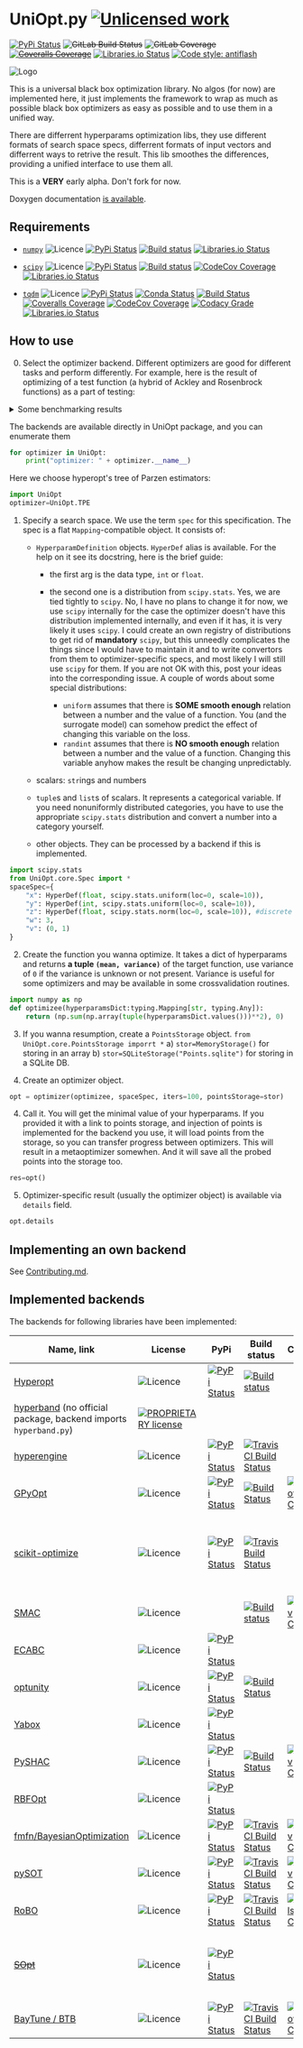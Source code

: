 UniOpt.py [![Unlicensed work](https://raw.githubusercontent.com/unlicense/unlicense.org/master/static/favicon.png)](https://unlicense.org/)
=========
[![PyPi Status](https://img.shields.io/pypi/v/UniOpt.svg)](https://pypi.org/project/UniOpt)
~~![GitLab Build Status](https://gitlab.com/KOLANICH/UniOpt.py/badges/master/pipeline.svg)~~
~~![GitLab Coverage](https://gitlab.com/KOLANICH/UniOpt.py/badges/master/coverage.svg)~~
~~[![Coveralls Coverage](https://img.shields.io/coveralls/KOLANICH/UniOpt.py.svg)](https://coveralls.io/r/KOLANICH/UniOpt.py)~~
[![Libraries.io Status](https://img.shields.io/librariesio/github/KOLANICH/UniOpt.py.svg)](https://libraries.io/github/KOLANICH/UniOpt.py)
[![Code style: antiflash](https://img.shields.io/badge/code%20style-antiflash-FFF.svg)](https://codeberg.org/KOLANICH-tools/antiflash.py)

![Logo](https://gitlab.com/uploads/-/system/project/avatar/8079746/logo1536.jpg?width=40)

This is a universal black box optimization library. No algos (for now) are implemented here, it just implements the framework to wrap as much as possible black box optimizers as easy as possible and to use them in a unified way.

There are differrent hyperparams optimization libs, they use different formats of search space specs, differrent formats of input vectors and differrent ways to retrive the result. This lib smoothes the differences, providing a unified interface to use them all.

This is a **VERY** early alpha. Don't fork for now.

Doxygen documentation [is available](https://kolanich.gitlab.io/UniOpt.py/).

Requirements
------------
* [`numpy`](https://github.com/numpy/numpy) ![Licence](https://img.shields.io/github/license/numpy/numpy.svg) [![PyPi Status](https://img.shields.io/pypi/v/numpy.svg)](https://pypi.org/project/numpy) [![Build status](https://github.com/numpy/numpy/actions/workflows/linux.yml/badge.svg?branch=main)](https://github.com/numpy/numpy/actions/workflows/linux.yml) [![Libraries.io Status](https://img.shields.io/librariesio/github/numpy/numpy.svg)](https://libraries.io/github/numpy/numpy)

* [`scipy`](https://github.com/scipy/scipy) ![Licence](https://img.shields.io/github/license/scipy/scipy.svg) [![PyPi Status](https://img.shields.io/pypi/v/scipy.svg)](https://pypi.org/project/scipy) [![Build status](https://github.com/scipy/scipy/actions/workflows/linux.yml/badge.svg?branch=main)](https://github.com/scipy/scipy/actions/workflows/linux.yml) [![CodeCov Coverage](https://codecov.io/github/scipy/scipy/coverage.svg?branch=master)](https://codecov.io/github/scipy/scipy/) [![Libraries.io Status](https://img.shields.io/librariesio/github/scipy/scipy.svg)](https://libraries.io/github/scipy/scipy)

* [`tqdm`](https://github.com/tqdm/tqdm) ![Licence](https://img.shields.io/github/license/tqdm/tqdm.svg) [![PyPi Status](https://img.shields.io/pypi/v/tqdm.svg)](https://pypi.org/project/tqdm) [![Conda Status](https://anaconda.org/conda-forge/tqdm/badges/version.svg)](https://anaconda.org/conda-forge/tqdm) [![Build Status](https://img.shields.io/github/actions/workflow/status/tqdm/tqdm/test.yml?branch=master&label=tqdm&logo=GitHub)](https://github.com/tqdm/tqdm/actions/workflows/test.yml) [![Coveralls Coverage](https://img.shields.io/coveralls/tqdm/tqdm.svg)](https://coveralls.io/r/tqdm/tqdm) [![CodeCov Coverage](https://codecov.io/github/tqdm/tqdm/coverage.svg?branch=master)](https://codecov.io/github/tqdm/tqdm/) [![Codacy Grade](https://api.codacy.com/project/badge/Grade/3f965571598f44549c7818f29cdcf177)](https://www.codacy.com/app/tqdm/tqdm) [![Libraries.io Status](https://img.shields.io/librariesio/github/tqdm/tqdm.svg)](https://libraries.io/github/tqdm/tqdm)


How to use
----------
0. Select the optimizer backend. Different optimizers are good for different tasks and perform differently. For example, here is the result of optimizing of a test function (a hybrid of Ackley and Rosenbrock functions) as a part of testing:

<details>
<summary>Some benchmarking results</summary>

```python
#20 iters
OrderedDict([
	('MSRSM', ({'x': 3.0754612427874017e-12, 'y': 0}, (1.5205614545266144e-11, 0))),
	('Gutmann', ({'x': 4.495684760769583e-12, 'y': 0}, (2.2224444506946384e-11, 0))),
	('Yabox', ({'x': 0.04484077552690313, 'y': 0}, (0.25594782347174183, 0))),
	('TPE', ({'x': 1.2634392486190837, 'y': 2}, (4.106711553239084, 0))),
	('SKOptForest', ({'x': 2.001450714269141, 'y': 4}, (4.126995218051379, 0))),
	('PySHAC', ({'x': 1.1365327253605517, 'y': 2}, (4.142106739265552, 0))),
	('SKOptGBTree', ({'x': 1.0640782399499173, 'y': 0}, (4.6970480117446005, 0))),
	('Random', ({'x': 2.052104278286049, 'y': 5}, (4.789943923600834, 0))),
	('SKOptBayesian', ({'x': 2.0077415609175713, 'y': 3}, (4.9722440013656195, 0))),
	('GPyOptOptimizer', ({'x': 2.0268674793934447, 'y': 3}, (5.091945147326221, 0))),
	('HyperEnginePortfolio', ({'x': 2.2640333910943444, 'y': 6}, (5.909097060500178, 0))),
	('Bayessian', ({'x': 3.840114588120504, 'y': 13}, (7.910311893451979, 0))),
	('BeeColony', ({'x': 2.1060132176055504, 'y': 0}, (8.303401897709731, 0))),
	('Hyperband', ({'x': 1.0953442448796036, 'y': -7}, (10.21592133952341, 0))),
	('HyperEngineBayessian', ({'x': 0.035178716905066576, 'y': -13}, (11.73027303604122, 0))),
	('NelderMead', ({'x': 5.5546875, 'y': -4}, (16.629806203554303, 0))),
	('ParticleSwarm', ({'x': 9.512831487270224, 'y': -3}, (19.485447083871225, 0))),
	('Sobol', ({'x': 9.621289062499997, 'y': -11}, (19.561767255097276, 0))),
	('OptunityOptimizer', ({'x': 9.57421875, 'y': -13}, (19.665844964264014, 0)))
])

#100 iters
OrderedDict([
	('SKOptBayesian', ({'x': 0.0, 'y': 0}, (0.0, 0))),
	('MSRSM', ({'x': 1.965467987064758e-12, 'y': 0}, (9.71667191151937e-12, 0))),
	('Gutmann', ({'x': 1.994094834174218e-12, 'y': 0}, (9.85878045867139e-12, 0))),
	('Yabox', ({'x': 0.02306337159200547, 'y': 0}, (0.1231750175856301, 0))),
	('HyperEngineBayessian', ({'x': 0.06472343408959413, 'y': 0}, (0.3903313038744054, 0))),
	('Bayessian', ({'x': 0.9829409844977999, 'y': 1}, (2.1634186311845145, 0))),
	('PySHAC', ({'x': 0.2991248121219703, 'y': 0}, (2.383562650155154, 0))),
	('BeeColony', ({'x': 0.7302499236805515, 'y': 1}, (3.9672566629188446, 0))),
	('GPyOptOptimizer', ({'x': 1.9750686145225131, 'y': 4}, (4.101219956972918, 0))),
	('TPE', ({'x': 1.9516353294615343, 'y': 4}, (4.120949851125776, 0))),
	('SKOptGBTree', ({'x': 2.0123977168910847, 'y': 4}, (4.152492764040694, 0))),
	('HyperEnginePortfolio', ({'x': 0.014954151978109342, 'y': 1}, (4.336781434582555, 0))),
	('Random', ({'x': 0.055334114406850876, 'y': 1}, (4.381030185221982, 0))),
	('SKOptForest', ({'x': 2.937967468371783, 'y': 9}, (5.864340107425029, 0))),
	('NelderMead', ({'x': 5.5438690185546875, 'y': -12}, (17.293342096641783, 0))),
	('OptunityOptimizer', ({'x': 9.611312133307793, 'y': -4}, (19.438307138257112, 0))),
	('ParticleSwarm', ({'x': 9.516992187499998, 'y': -3}, (19.48616547955807, 0))),
	('Sobol', ({'x': 9.49560546875, 'y': -9}, (19.607708848977282, 0))),
	('Hyperband', ({'x': 9.454121928413706, 'y': -14}, (19.67098161993487, 0)))
])

#another 100 iters
OrderedDict([
	('SKOptBayesian', ({'x': 0.0, 'y': 0}, (0.0, 0))),
	('MSRSM', ({'x': 1.965467987100698e-12, 'y': 0}, (9.71667191151937e-12, 0))),
	('Gutmann', ({'x': 2.06572139458986e-12, 'y': 0}, (1.021183138050219e-11, 0))),
	('SKOptForest', ({'x': 0.0021370756873140277, 'y': 0}, (0.01064400423985612, 0))),
	('Yabox', ({'x': 0.011806504145005392, 'y': 0},(0.06077385485484399, 0))),
	('Bayessian', ({'x': 0.08963307811319719, 'y': 0}, (0.574643646185228, 0))),
	('SKOptGBTree', ({'x': 1.001876402415787, 'y': 1}, (2.1851226071480934, 0))),
	('TPE', ({'x': 0.9393761906325264, 'y': 1}, (2.273003533796679, 0))),
	('PySHAC', ({'x': 0.3374516167260999, 'y': 0}, (2.68232205052529, 0))),
	('Random', ({'x': 0.5743099848851063, 'y': 0}, (3.91888470632373, 0))),
	('HyperEnginePortfolio', ({'x': 0.020698458554854193, 'y': 1}, (4.340036896917615, 0))),
	('HyperEngineBayessian', ({'x': 0.6695867494591756, 'y': 1}, (4.402848372305214, 0))),
	('GPyOptOptimizer', ({'x': 1.470335759775298, 'y': 2}, (4.5145625430151055, 0))),
	('BeeColony', ({'x': 1.1489461183128191, 'y': 0}, (5.289477553045166, 0))),
	('NelderMead', ({'x': 5.5438690185546875, 'y': -12}, (17.293342096641783, 0))),
	('Hyperband', ({'x': 7.534649421992623, 'y': 3}, (18.055060613166553, 0))),
	('Sobol', ({'x': 9.456933593749998, 'y': 0}, (19.374501579830856, 0))),
	('OptunityOptimizer', ({'x': 9.480038915947556, 'y': 1}, (19.374823892112662, 0))),
	('ParticleSwarm', ({'x': 9.532494333566397, 'y': -2}, (19.463592918993786, 0)))
])
#and another 100 iters
OrderedDict([
	('SKOptBayesian', ({'x': 0.0, 'y': 0}, (0.0, 0))),
	('Bayessian', ({'x': 0.0, 'y': 0}, (0.0, 0))),
	('MSRSM', ({'x': 1.965467987101057e-12, 'y': 0}, (9.71667191151937e-12, 0))),
	('Gutmann', ({'x': 2.0657213945897996e-12, 'y': 0}, (1.021183138050219e-11, 0))),
	('PySHAC', ({'x': 1.0736838586310893, 'y': 1}, (2.596181028196405, 0))),
	('TPE', ({'x': 1.112228671531816, 'y': 1}, (2.9484847125586415, 0))),
	('SKOptForest', ({'x': 1.9743490825396586, 'y': 4}, (4.101231423607379, 0))),
	('SKOptGBTree', ({'x': 1.9730793645346538, 'y': 4}, (4.101344227347713, 0))),
	('BeeColony', ({'x': 1.1480878788645177, 'y': 2}, (4.137194813288049, 0))),
	('HyperEngineBayessian', ({'x': 0.017184911830446792, 'y': -1}, (4.339052002416813, 0))),
	('HyperEnginePortfolio', ({'x': 0.039186794853671714, 'y': 1}, (4.357466574344844, 0))),
	('Yabox', ({'x': 0.10064054071073808, 'y': 1}, (4.483456305012673, 0))),
	('GPyOptOptimizer', ({'x': 1.4703357597723614, 'y': 2}, (4.514562543000367, 0))),
	('Random', ({'x': 0.8303208100740211, 'y': 2}, (5.321946188711948, 0))),
	('NelderMead', ({'x': 5.5438690185546875, 'y': -12}, (17.293342096641783, 0))),
	('Hyperband', ({'x': 7.534649421992623, 'y': 3}, (18.055060613166553, 0))),
	('ParticleSwarm', ({'x': 9.53042265695655, 'y': 7}, (19.243508799760164, 0))),
	('OptunityOptimizer', ({'x': 9.476953125, 'y': -2}, (19.443113499744367, 0))),
	('Sobol', ({'x': 9.553613281249998, 'y': -2}, (19.456426287512052, 0)))
])

OrderedDict([
	('SKOptBayesian', ({'x': 0.0, 'y': 0, 'z': 3}, (0.0, 0))),
	('MSRSM', ({'x': 0.0, 'y': 0, 'z': 3}, (0.0, 0))),
	('GPyOptOptimizer', ({'x': 0.0, 'y': 0, 'z': 3}, (0.0, 0))),
	('Bayessian', ({'x': 0.0, 'y': 0, 'z': 3}, (0.0, 0))),
	('Gutmann', ({'x': 1.862587834282002e-12, 'y': 0, 'z': 3}, (9.208189766241048e-12, 0))),
	('SKOptGBTree', ({'x': 0.0006981287251917047, 'y': 0, 'z': 3}, (0.0034597748341651524, 0))),
	('TPE', ({'x': 0.04262838182879991, 'y': 0, 'z': 3}, (0.24175273938686326, 0))),
	('PySHAC', ({'x': 0.9095346430312279, 'y': 1, 'z': 3}, (2.4508629369328156, 0))),
	('SKOptForest', ({'x': 1.975551753738029, 'y': 4, 'z': 3}, (4.1012335626387895, 0))),
	('HyperEnginePortfolio', ({'x': 0.6955663900186637, 'y': 0, 'z': 3}, (4.135877638966221, 0))),
	('HyperEngineBayessian', ({'x': 0.029900210748344813, 'y': 1, 'z': 3}, (4.347401328753184, 0))),
	('Yabox', ({'x': 0.0842280390688326, 'y': 1, 'z': 3}, (4.4407866406914, 0))),
	('Random', ({'x': 0.1937494360579084, 'y': -1, 'z': 3}, (4.936616103474133, 0))),
	('BeeColony', ({'x': 2.2022165228712076, 'y': 5, 'z': 3}, (5.078197918216663, 0))),
	('Hyperband',({'x': 5.652646139447696, 'y': -7, 'z': 3}, (16.808037852272676, 0))),
	('NelderMead', ({'x': 5.482275009155273, 'y': -48, 'z': 3}, (19.01645084709497, 0))),
	('OptunityOptimizer', ({'x': 9.4734375, 'y': 0, 'z': 3}, (19.392915479901454, 0))),
	('ParticleSwarm', ({'x': 9.572687738918628, 'y': -11, 'z': 3}, (19.629448159563655, 0))),
	('Sobol', ({'x': 9.476269531249997, 'y': -20, 'z': 3}, (19.801833074160353, 0)))
])
```

</details>


The backends are available directly in UniOpt package, and you can enumerate them

```python
for optimizer in UniOpt:
	print("optimizer: " + optimizer.__name__)
```

Here we choose hyperopt's tree of Parzen estimators:
```python
import UniOpt
optimizer=UniOpt.TPE
```


1. Specify a search space. We use the term `spec` for this specification. The spec is a flat `Mapping`-compatible object. It consists of:
	* `HyperparamDefinition` objects. `HyperDef` alias is available. For the help on it see its docstring, here is the brief guide:
	
		* the first arg is the data type, `int` or `float`.
		
		* the second one is a distribution from `scipy.stats`. Yes, we are tied tightly to `scipy`. No, I have no plans to change it for now, we use `scipy` internally for the case the optimizer doesn't have this distribution implemented internally, and even if it has, it is very likely it uses `scipy`. I could create an own registry of distributions to get rid of **mandatory** `scipy`, but this unneedly complicates the things since I would have to maintain it and to write convertors from them to optimizer-specific specs, and most likely I will still use `scipy` for them. If you are not OK with this, post your ideas into the corresponding issue. A couple of words about some special distributions:
			* `uniform` assumes that there is  **SOME smooth enough** relation between a number and the value of a function. You (and the surrogate model) can somehow predict the effect of changing this variable on the loss.
			* `randint` assumes that there is **NO smooth enough** relation between a number and the value of a function. Changing this variable anyhow makes the result be changing unpredictably.
	
	* scalars: `str`ings and numbers
	* `tuple`s and `list`s of scalars. It represents a categorical variable. If you need nonuniformly distributed categories, you have to use the appropriate `scipy.stats` distribution and convert a number into a category yourself.
	* other objects. They can be processed by a backend if this is implemented.

```python
import scipy.stats
from UniOpt.core.Spec import *
spaceSpec={
	"x": HyperDef(float, scipy.stats.uniform(loc=0, scale=10)),
	"y": HyperDef(int, scipy.stats.uniform(loc=0, scale=10)),
	"z": HyperDef(float, scipy.stats.norm(loc=0, scale=10)), #discrete
	"w": 3,
	"v": (0, 1)
}
```

2. Create the function you wanna optimize. It takes a dict of hyperparams and returns **a tuple `(mean, variance)`** of the target function, use variance of `0` if the variance is unknown or not present. Variance is useful for some optimizers and may be available in some crossvalidation routines.

```python
import numpy as np
def optimizee(hyperparamsDict:typing.Mapping[str, typing.Any]):
	return (np.sum(np.array(tuple(hyperparamsDict.values()))**2), 0)
```

3. If you wanna resumption, create a `PointsStorage` object.
    `from UniOpt.core.PointsStorage imporrt *`
    a) `stor=MemoryStorage()` for storing in an array
    b) `stor=SQLiteStorage("Points.sqlite")` for storing in a SQLite DB.

3. Create an optimizer object.

```python
opt = optimizer(optimizee, spaceSpec, iters=100, pointsStorage=stor)
```

4. Call it. You will get the minimal value of your hyperparams. If you provided it with a link to points storage, and injection of points is implemented for the backend you use, it will load points from the storage, so you can transfer progress between optimizers. This will result in a metaoptimizer somewhen. And it will save all the probed points into the storage too.
```python
res=opt()
```

5. Optimizer-specific result (usually the optimizer object) is available via `details` field.
```python
opt.details
```


Implementing an own backend
---------------------------
See [Contributing.md](./Contributing.md).


Implemented backends
--------------------

The backends for following libraries have been implemented:

|Name, link|License|PyPi|Build status|Coverage|Docs|Misc|
|----------|-------|----|------------|--------|----|----|
|[Hyperopt](https://github.com/hyperopt/hyperopt)|![Licence](https://img.shields.io/github/license/hyperopt/hyperopt.svg)|[![PyPi Status](https://img.shields.io/pypi/v/hyperopt.svg)](https://pypi.org/project/hyperopt)|[![Build status](https://github.com/hyperopt/hyperopt/actions/workflows/build.yml/badge.svg)](https://github.com/hyperopt/hyperopt/actions/workflows/build.yml)||https://hyperopt.github.io/hyperopt/|[![Conda package](https://anaconda.org/conda-forge/hyperopt/badges/version.svg)](https://anaconda.org/conda-forge/hyperopt)|
|[hyperband](https://github.com/zygmuntz/hyperband) (no official package, backend imports `hyperband.py`)|[![PROPRIETARY license](https://img.shields.io/badge/license-Proprietary-F00.svg)](https://github.com/zygmuntz/hyperband/blob/master/LICENSE)||||
|[hyperengine](https://github.com/maxim5/hyper-engine.git)|![Licence](https://img.shields.io/github/license/maxim5/hyper-engine.svg)|[![PyPi Status](https://img.shields.io/pypi/v/hyperengine.svg)](https://pypi.org/project/hyperengine)|[![TravisCI Build Status](https://travis-ci.org/maxim5/hyper-engine.svg?branch=master)](https://travis-ci.org/maxim5/hyper-engine)|
|[GPyOpt](https://github.com/SheffieldML/GPyOpt)|![Licence](https://img.shields.io/github/license/SheffieldML/GPyOpt.svg)|[![PyPi Status](https://img.shields.io/pypi/v/gpyopt.svg)](https://pypi.org/project/gpyopt)|[![Build Status](https://travis-ci.org/SheffieldML/GPyOpt.svg?branch=master)](https://travis-ci.org/SheffieldML/GPyOpt)|[![CodeCov Coverage](http://codecov.io/github/SheffieldML/GPyOpt/coverage.svg?branch=master)](http://codecov.io/github/SheffieldML/GPyOpt?branch=master)|[![Read The Docs](https://readthedocs.org/projects/gpyopt/badge/)](https://readthedocs.org/projects/gpyopt/)
|[scikit-optimize](https://github.com/scikit-optimize/scikit-optimize)|![Licence](https://img.shields.io/github/license/scikit-optimize/scikit-optimize.svg)|[![PyPi Status](https://img.shields.io/pypi/v/scikit-optimize.svg)](https://pypi.org/project/scikit-optimize)|[![Travis Build Status](https://travis-ci.org/scikit-optimize/scikit-optimize.svg?branch=master)](https://travis-ci.org/scikit-optimize/scikit-optimize)||https://scikit-optimize.github.io/|[![Conda package](https://anaconda.org/conda-forge/scikit-optimize/badges/version.svg)](https://anaconda.org/conda-forge/scikit-optimize)[![CircleCI Build Status](https://circleci.com/gh/scikit-optimize/scikit-optimize/tree/master.svg?style=shield&circle-token=:circle-token)](https://circleci.com/gh/scikit-optimize/scikit-optimize)[![Zenodo DOI](https://zenodo.org/badge/54340642.svg)](https://zenodo.org/badge/latestdoi/54340642)
|[SMAC](https://github.com/automl/SMAC3)|![Licence](https://img.shields.io/github/license/automl/SMAC3.svg)||[![Build status](https://github.com/automl/SMAC3/actions/workflows/pytest.yml/badge.svg?branch=main)](https://github.com/automl/SMAC3/actions/workflows/pytest.yml)|[![Codecov Coverage](https://codecov.io/gh/automl/SMAC3/branch/development/graph/badge.svg)](https://codecov.io/gh/automl/SMAC3)|https://automl.github.io/SMAC3/|[![Code Health](https://landscape.io/github/automl/SMAC3/development/landscape.svg?style=flat)](https://landscape.io/github/automl/SMAC3/development)|
|[ECABC](https://github.com/ECRL/ecabc)|![Licence](https://img.shields.io/github/license/ECRL/ecabc.svg)|[![PyPi Status](https://img.shields.io/pypi/v/ECabc.svg)](https://pypi.org/project/ECabc)|
|[optunity](https://github.com/claesenm/optunity)|![Licence](https://img.shields.io/github/license/claesenm/optunity.svg)|[![PyPi Status](https://img.shields.io/pypi/v/Optunity.svg)](https://pypi.org/project/Optunity)|[![Build Status](https://travis-ci.org/claesenm/optunity.svg?branch=master)](https://travis-ci.org/claesenm/optunity)||[![Read The Docs](https://readthedocs.org/projects/optunity/badge/)](https://readthedocs.org/projects/optunity/)|
|[Yabox](https://github.com/pablormier/yabox)|![Licence](https://img.shields.io/github/license/pablormier/yabox.svg)|[![PyPi Status](https://img.shields.io/pypi/v/yabox.svg)](https://pypi.org/project/yabox)||||[![Zenodo DOI](https://zenodo.org/badge/97233963.svg)](https://zenodo.org/badge/latestdoi/97233963)|
|[PySHAC](https://github.com/titu1994/pyshac)|![Licence](https://img.shields.io/github/license/titu1994/pyshac.svg)|[![PyPi Status](https://img.shields.io/pypi/v/pyshac.svg)](https://pypi.org/project/pyshac)|[![Build Status](https://travis-ci.org/titu1994/pyshac.svg?branch=master)](https://travis-ci.org/titu1994/pyshac)|[![Codecov Coverage](https://codecov.io/gh/titu1994/pyshac/branch/master/graph/badge.svg)](https://codecov.io/gh/titu1994/pyshac)|https://titu1994.github.io/pyshac/|
|[RBFOpt](https://github.com/coin-or/rbfopt)|![Licence](https://img.shields.io/github/license/coin-or/rbfopt.svg)|[![PyPi Status](https://img.shields.io/pypi/v/rbfopt.svg)](https://pypi.org/project/rbfopt)|||||[![Read The Docs](https://readthedocs.org/projects/rbfopt/badge/)](https://rbfopt.readthedocs.io/en/latest/)
|[fmfn/BayesianOptimization](https://github.com/fmfn/BayesianOptimization)|![Licence](https://img.shields.io/github/license/fmfn/BayesianOptimization.svg)|[![PyPi Status](https://img.shields.io/pypi/v/bayesian-optimization.svg)](https://pypi.org/project/bayesian-optimization)|[![TravisCI Build Status](https://img.shields.io/travis/fmfn/BayesianOptimization/master.svg)](https://travis-ci.org/fmfn/BayesianOptimization)|[![Codecov Coverage](https://codecov.io/github/fmfn/BayesianOptimization/badge.svg?branch=master&service=github)](https://codecov.io/github/fmfn/BayesianOptimization?branch=master)
|[pySOT](https://github.com/dme65/pySOT)|![Licence](https://img.shields.io/github/license/dme65/pySOT.svg)|[![PyPi Status](https://img.shields.io/pypi/v/pySOT.svg)](https://pypi.org/project/pySOT)|[![TravisCI Build Status](https://img.shields.io/travis/dme65/pySOT/master.svg)](https://travis-ci.org/dme65/pySOT)|[![Codecov Coverage](https://codecov.io/github/dme65/pySOT/badge.svg?branch=master&service=github)](https://codecov.io/github/dme65/pySOT?branch=master) |[![Read The Docs](https://readthedocs.org/projects/pysot/badge/?version=latest)](http://pysot.readthedocs.io/en/latest/?badge=latest)|[![Zenodo DOI](https://zenodo.org/badge/36836292.svg)](https://zenodo.org/badge/latestdoi/36836292)
|[RoBO](https://github.com/automl/RoBO)|![Licence](https://img.shields.io/github/license/automl/RoBO.svg)|[![PyPi Status](https://img.shields.io/pypi/v/RoBO.svg)](https://pypi.org/project/RoBO)|[![TravisCI Build Status](https://img.shields.io/travis/automl/RoBO/master.svg)](https://travis-ci.org/automl/RoBO)|[![Coveralls Coverage](https://coveralls.io/repos/github/automl/RoBO/badge.svg?branch=master)](https://coveralls.io/github/automl/RoBO?branch=master)|https://automl.github.io/RoBO/|[![Landscape Health](https://landscape.io/github/automl/RoBO/master/landscape.svg?style=flat)](https://landscape.io/github/automl/RoBO/master)
|~~[SOpt](https://github.com/Lyrichu/sopt)~~|![Licence](https://img.shields.io/github/license/Lyrichu/sopt.svg)|[![PyPi Status](https://img.shields.io/pypi/v/sopt.svg)](https://pypi.org/project/sopt)||||Calls the same target function even if unneeded
|[BayTune / BTB](https://github.com/HDI-Project/BTB)|![Licence](https://img.shields.io/github/license/HDI-Project/BTB.svg)|[![PyPi Status](https://img.shields.io/pypi/v/baytune.svg)](https://pypi.org/project/baytune)|[![TravisCI Build Status](https://img.shields.io/travis/HDI-Project/BTB/master.svg)](https://travis-ci.org/HDI-Project/BTB)|[![CodeCov Coverage](https://codecov.io/github/HDI-Project/BTB/coverage.svg?branch=master)](https://codecov.io/github/HDI-Project/BTB/)|https://hdi-project.github.io/BTB/|
